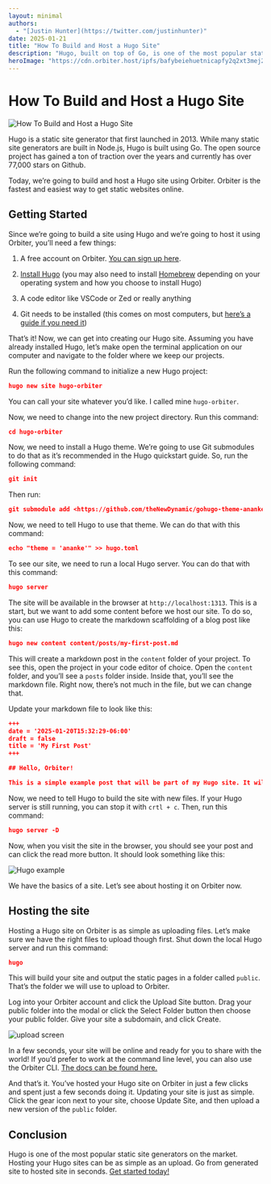 ```yaml
---
layout: minimal
authors:
  - "[Justin Hunter](https://twitter.com/justinhunter)"
date: 2025-01-21
title: "How To Build and Host a Hugo Site"
description: "Hugo, built on top of Go, is one of the most popular static site generators on the market. Let's build a site and host it on Orbiter."
heroImage: "https://cdn.orbiter.host/ipfs/bafybeiehuetnicapfy2q2xt3mej2ysos2bfg5pmn3hnaw7a2iahncsjhzy"
---
```

# How To Build and Host a Hugo Site

![How To Build and Host a Hugo Site](https://cdn.orbiter.host/ipfs/bafybeiehuetnicapfy2q2xt3mej2ysos2bfg5pmn3hnaw7a2iahncsjhzy)

Hugo is a static site generator that first launched in 2013. While many static site generators are built in Node.js, Hugo is built using Go. The open source project has gained a ton of traction over the years and currently has over 77,000 stars on Github.

Today, we’re going to build and host a Hugo site using Orbiter. Orbiter is the fastest and easiest way to get static websites online.

## Getting Started

Since we’re going to build a site using Hugo and we’re going to host it using Orbiter, you’ll need a few things:

1.  A free account on Orbiter. [You can sign up here](https://orbiter.host).

2.  [Install Hugo](https://gohugo.io/installation/macos/) (you may also need to install [Homebrew](https://brew.sh/) depending on your operating system and how you choose to install Hugo)

3.  A code editor like VSCode or Zed or really anything

4.  Git needs to be installed (this comes on most computers, but [here’s a guide if you need it](https://git-scm.com/book/en/v2/Getting-Started-Installing-Git))


That’s it! Now, we can get into creating our Hugo site. Assuming you have already installed Hugo, let’s make open the terminal application on our computer and navigate to the folder where we keep our projects.

Run the following command to initialize a new Hugo project:

```json
hugo new site hugo-orbiter
```

You can call your site whatever you’d like. I called mine `hugo-orbiter`.

Now, we need to change into the new project directory. Run this command:

```json
cd hugo-orbiter
```

Now, we need to install a Hugo theme. We’re going to use Git submodules to do that as it’s recommended in the Hugo quickstart guide. So, run the following command:

```json
git init
```

Then run:

```json
git submodule add <https://github.com/theNewDynamic/gohugo-theme-ananke.git> themes/ananke
```

Now, we need to tell Hugo to use that theme. We can do that with this command:

```json
echo "theme = 'ananke'" >> hugo.toml
```

To see our site, we need to run a local Hugo server. You can do that with this command:

```json
hugo server
```

The site will be available in the browser at `http://localhost:1313`. This is a start, but we want to add some content before we host our site. To do so, you can use Hugo to create the markdown scaffolding of a blog post like this:

```json
hugo new content content/posts/my-first-post.md
```

This will create a markdown post in the `content` folder of your project. To see this, open the project in your code editor of choice. Open the `content` folder, and you’ll see a `posts` folder inside. Inside that, you’ll see the markdown file. Right now, there’s not much in the file, but we can change that.

Update your markdown file to look like this:

```json
+++
date = '2025-01-20T15:32:29-06:00'
draft = false
title = 'My First Post'
+++

## Hello, Orbiter!

This is a simple example post that will be part of my Hugo site. It will be hosted on [Orbiter](<https://orbiter.host>).
```

Now, we need to tell Hugo to build the site with new files. If your Hugo server is still running, you can stop it with `crtl + c`. Then, run this command:

```json
hugo server -D
```

Now, when you visit the site in the browser, you should see your post and can click the read more button. It should look something like this:

![Hugo example](https://cdn.orbiter.host/ipfs/bafkreieicqqvwh3ar26xdechzigxfbybrmpjnd7wtr5i2wwxshtjerq5pq)

We have the basics of a site. Let’s see about hosting it on Orbiter now.

## Hosting the site

Hosting a Hugo site on Orbiter is as simple as uploading files. Let’s make sure we have the right files to upload though first. Shut down the local Hugo server and run this command:

```json
hugo
```

This will build your site and output the static pages in a folder called `public`. That’s the folder we will use to upload to Orbiter.

Log into your Orbiter account and click the Upload Site button. Drag your public folder into the modal or click the Select Folder button then choose your public folder. Give your site a subdomain, and click Create.

![upload screen](https://cdn.orbiter.host/ipfs/bafkreiaybqrmp7qs3dbclbrhepxdritwt7poprgpinokoxhhzaindazpxy)

In a few seconds, your site will be online and ready for you to share with the world! If you’d prefer to work at the command line level, you can also use the Orbiter CLI. [The docs can be found here.](https://docs.orbiter.host/cli)

And that’s it. You’ve hosted your Hugo site on Orbiter in just a few clicks and spent just a few seconds doing it. Updating your site is just as simple. Click the gear icon next to your site, choose Update Site, and then upload a new version of the `public` folder.

## Conclusion

Hugo is one of the most popular static site generators on the market. Hosting your Hugo sites can be as simple as an upload. Go from generated site to hosted site in seconds. [Get started today!](https://orbiter.host)